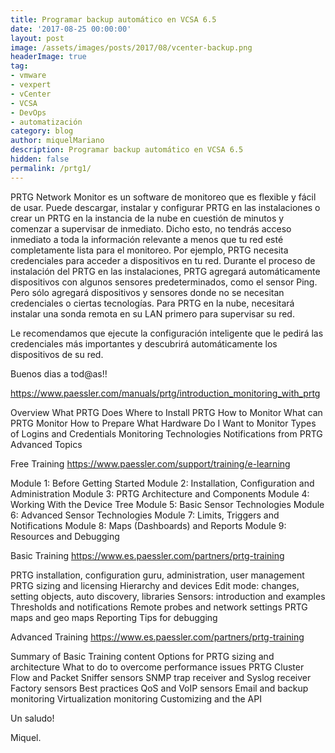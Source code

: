 ```yaml
---
title: Programar backup automático en VCSA 6.5
date: '2017-08-25 00:00:00'
layout: post
image: /assets/images/posts/2017/08/vcenter-backup.png
headerImage: true
tag:
- vmware
- vexpert
- vCenter
- VCSA
- DevOps
- automatización
category: blog
author: miquelMariano
description: Programar backup automático en VCSA 6.5
hidden: false
permalink: /prtg1/
---
```


PRTG Network Monitor es un software de monitoreo que es flexible y fácil de usar. Puede descargar, instalar y configurar PRTG en las instalaciones o crear un PRTG en la instancia de la nube en cuestión de minutos y comenzar a supervisar de inmediato. Dicho esto, no tendrás acceso inmediato a toda la información relevante a menos que tu red esté completamente lista para el monitoreo. Por ejemplo, PRTG necesita credenciales para acceder a dispositivos en tu red. Durante el proceso de instalación del PRTG en las instalaciones, PRTG agregará automáticamente dispositivos con algunos sensores predeterminados, como el sensor Ping. Pero sólo agregará dispositivos y sensores donde no se necesitan credenciales o ciertas tecnologías. Para PRTG en la nube, necesitará instalar una sonda remota en su LAN primero para supervisar su red.

Le recomendamos que ejecute la configuración inteligente que le pedirá las credenciales más importantes y descubrirá automáticamente los dispositivos de su red.

Buenos dias a tod@as!!

https://www.paessler.com/manuals/prtg/introduction_monitoring_with_prtg

Overview
What PRTG Does
Where to Install PRTG
How to Monitor
What can PRTG Monitor
How to Prepare
What Hardware Do I Want to Monitor
Types of Logins and Credentials
Monitoring Technologies
Notifications from PRTG
Advanced Topics

Free Training https://www.paessler.com/support/training/e-learning

Module 1: Before Getting Started
Module 2: Installation, Configuration and Administration
Module 3: PRTG Architecture and Components
Module 4: Working With the Device Tree
Module 5: Basic Sensor Technologies
Module 6: Advanced Sensor Technologies
Module 7: Limits, Triggers and Notifications
Module 8: Maps (Dashboards) and Reports
Module 9: Resources and Debugging

Basic Training https://www.es.paessler.com/partners/prtg-training

PRTG installation, configuration guru, administration, user management
PRTG sizing and licensing
Hierarchy and devices
Edit mode: changes, setting objects, auto discovery, libraries
Sensors: introduction and examples
Thresholds and notifications
Remote probes and network settings
PRTG maps and geo maps
Reporting
Tips for debugging

Advanced Training https://www.es.paessler.com/partners/prtg-training

Summary of Basic Training content
Options for PRTG sizing and architecture 
What to do to overcome performance issues
PRTG Cluster
Flow and Packet Sniffer sensors
SNMP trap receiver and Syslog receiver
Factory sensors
Best practices
QoS and VoIP sensors
Email and backup monitoring
Virtualization monitoring
Customizing and the API


Un saludo!

Miquel.



